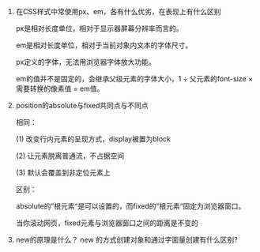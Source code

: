 1. 在CSS样式中常使用px、em，各有什么优劣，在表现上有什么区别

   px是相对长度单位，相对于显示器屏幕分辨率而言的。

   em是相对长度单位，相对于当前对象内文本的字体尺寸。

   px定义的字体，无法用浏览器字体放大功能。

   em的值并不是固定的，会继承父级元素的字体大小，1 ÷ 父元素的font-size × 需要转换的像素值 = em值。

2. position的absolute与fixed共同点与不同点

    相同：

    (1) 改变行内元素的呈现方式，display被置为block

    (2) 让元素脱离普通流，不占据空间

    (3) 默认会覆盖到非定位元素上

    区别：

    absolute的”根元素“是可以设置的，而fixed的”根元素“固定为浏览器窗口。

    当你滚动网页，fixed元素与浏览器窗口之间的距离是不变的


3. new的原理是什么？ new 的方式创建对象和通过字面量创建有什么区别?    